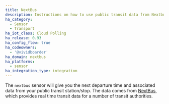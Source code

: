 ```yaml
---
title: NextBus
description: Instructions on how to use public transit data from Nextbus in Home Assistant.
ha_category:
  - Sensor
  - Transport
ha_iot_class: Cloud Polling
ha_release: 0.93
ha_config_flow: true
ha_codeowners:
  - '@vividboarder'
ha_domain: nextbus
ha_platforms:
  - sensor
ha_integration_type: integration
---
```


The `nextbus` sensor will give you the next departure time and associated data from your public transit station/stop. The data comes from [NextBus](https://www.nextbus.com), which provides real time transit data for a number of transit authorities.
